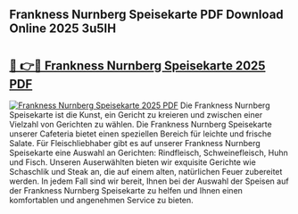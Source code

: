 ## Frankness Nurnberg Speisekarte PDF Download Online 2025 3u5IH

# <h2><a href="http://gc7xd6.nevu.top/?p=Frankness+Nurnberg+Speisekarte">🔗 👉🔴 Frankness Nurnberg Speisekarte 2025 PDF</a></h2>

[![Frankness Nurnberg Speisekarte 2025 PDF](https://i.imgur.com/dBaPXMq.png)](http://gc7xd6.nevu.top/?p=Frankness+Nurnberg+Speisekarte)
Die Frankness Nurnberg Speisekarte ist die Kunst, ein Gericht zu kreieren und zwischen einer Vielzahl von Gerichten zu wählen. Die Frankness Nurnberg Speisekarte unserer Cafeteria bietet einen speziellen Bereich für leichte und frische Salate. Für Fleischliebhaber gibt es auf unserer Frankness Nurnberg Speisekarte eine Auswahl an Gerichten: Rindfleisch, Schweinefleisch, Huhn und Fisch. Unseren Auserwählten bieten wir exquisite Gerichte wie Schaschlik und Steak an, die auf einem alten, natürlichen Feuer zubereitet werden. In jedem Fall sind wir bereit, Ihnen bei der Auswahl der Speisen auf der Frankness Nurnberg Speisekarte zu helfen und Ihnen einen komfortablen und angenehmen Service zu bieten.
